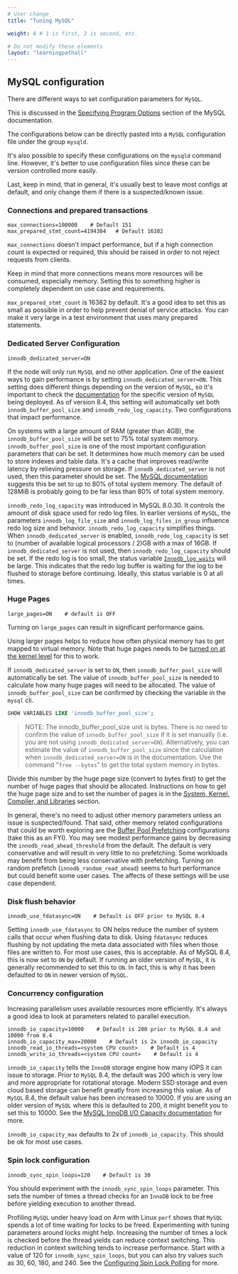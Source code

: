 ```yaml
---
# User change
title: "Tuning MySQL"

weight: 4 # 1 is first, 2 is second, etc.

# Do not modify these elements
layout: "learningpathall"
---
```


##  MySQL configuration

There are different ways to set configuration parameters for `MySQL`. 

This is discussed in the [Specifying Program Options](https://dev.mysql.com/doc/refman/en/program-options.html) section of the MySQL documentation. 

The configurations below can be directly pasted into a `MySQL` configuration file under the group `mysqld`. 

It's also possible to specify these configurations on the `mysqld` command line. However, it's better to use configuration files since these can be version controlled more easily.

Last, keep in mind, that in general, it's usually best to leave most configs at default, and only change them if there is a suspected/known issue.

### Connections and prepared transactions

```output
max_connections=100000    # Default 151
max_prepared_stmt_count=4194304   # Default 16382
```

`max_connections` doesn't impact performance, but if a high connection count is expected or required, this should be raised in order to not reject requests from clients. 

Keep in mind that more connections means more resources will be consumed, especially memory. Setting this to something higher is completely dependent on use case and requirements.

`max_prepared_stmt_count` is 16382 by default. It's a good idea to set this as small as possible in order to help prevent denial of service attacks. You can make it very large in a test environment that uses many prepared statements.

### Dedicated Server Configuration
```output
innodb_dedicated_server=ON
```
If the node will only run `MySQL` and no other application. One of the easiest ways to gain performance is by setting `innodb_dedicated_server=ON`. This setting does different things depending on the version of `MySQL`, so it's important to check the [documentation](https://dev.mysql.com/doc/refman/en/innodb-dedicated-server.html) for the specific version of `MySQL` being deployed. As of version 8.4, this setting will automatically set both `innodb_buffer_pool_size` and `innodb_redo_log_capacity`. Two configurations that impact performance.

On systems with a large amount of RAM (greater than 4GB), the `innodb_buffer_pool_size` will be set to 75% total system memory. `innodb_buffer_pool_size` is one of the most important configuration parameters that can be set. It determines how much memory can be used to store indexes and table data. It's a cache that improves read/write latency by relieving pressure on storage. If `innodb_dedicated_server` is not used, then this parameter should be set. The [MySQL documentation](https://dev.mysql.com/doc/refman/en/innodb-buffer-pool.html) suggests this be set to up to 80% of total system memory. The default of 128MiB is probably going to be far less than 80% of total system memory.

`innodb_redo_log_capacity` was introduced in MySQL 8.0.30. It controls the amount of disk space used for redo log files. In earlier versions of `MySQL`, the parameters `innodb_log_file_size` and `innodb_log_files_in_group` influence redo log size and behavior. `innodb_redo_log_capacity` simplifies things. When `innodb_dedicated_server` is enabled, `innodb_redo_log_capacity` is set to (number of available logical processors / 2)GB with a max of 16GB. If `innodb_dedicated_server` is not used, then `innodb_redo_log_capacity` should be set. If the redo log is too small, the status variable [`Innodb_log_waits`](https://dev.mysql.com/doc/refman/en/server-status-variables.html#statvar_Innodb_log_waits) will be large. This indicates that the redo log buffer is waiting for the log to be flushed to storage before continuing. Ideally, this status variable is 0 at all times.

### Huge Pages

```output
large_pages=ON    # default is OFF
```

Turning on `large_pages` can result in significant performance gains. 

Using larger pages helps to reduce how often physical memory has to get mapped to virtual memory. Note that huge pages needs to be [turned on at the kernel level](/learning-paths/servers-and-cloud-computing/mysql_tune/kernel_comp_lib) for this to work.

If `innodb_dedicated_server` is set to `ON`, then `innodb_buffer_pool_size` will automatically be set. The value of `innodb_buffer_pool_size` is needed to calculate how many huge pages will need to be allocated. The value of `innodb_buffer_pool_size` can be confirmed by checking the variable in the `mysql` cli.

```sql
SHOW VARIABLES LIKE 'innodb_buffer_pool_size';
```

> NOTE: The innodb_buffer_pool_size unit is bytes.
> There is no need to confirm the value of `innodb_buffer_pool_size` if it is set manually (i.e. you are not using `innodb_dedicated_server=ON`).
> Alternatively, you can estimate the value of `innodb_buffer_pool_size` since the calculation when `innodb_dedicated_server=ON` is in the documentation. Use the command "`free --bytes`" to get the total system memory in bytes.

Divide this number by the huge page size (convert to bytes first) to get the number of huge pages that should be allocated. Instructions on how to get the huge page size and to set the number of pages is in the [System, Kernel, Compiler, and Libraries](/learning-paths/servers-and-cloud-computing/mysql_tune/kernel_comp_lib) section.

In general, there's no need to adjust other memory parameters unless an issue is suspected/found. That said, other memory related configurations that could be worth exploring are the [Buffer Pool Prefetching](https://dev.mysql.com/doc/refman/en/innodb-performance-read_ahead.html) configurations (take this as an FYI). You may see modest performance gains by decreasing the `innodb_read_ahead_threshold` from the default. The default is very conservative and will result in very little to no prefetching. Some workloads may benefit from being less conservative with prefetching. Turning on random prefetch (`innodb_random_read_ahead`) seems to hurt performance but could benefit some user cases. The affects of these settings will be use case dependent.

### Disk flush behavior

```output
innodb_use_fdatasync=ON    # Default is OFF prior to MySQL 8.4
```

Setting `innodb_use_fdatasync` to ON helps reduce the number of system calls that occur when flushing data to disk. Using `fdatasync` reduces flushing by not updating the meta data associated with files when those files are written to. For most use cases, this is acceptable. As of MySQL 8.4, this is now set to `ON` by default. If running an older version of `MySQL`, it is generally recommended to set this to `ON`. In fact, this is why it has been defaulted to `ON` in newer version of `MySQL`.

### Concurrency configuration

Increasing parallelism uses available resources more efficiently. It's always a good idea to look at parameters related to parallel execution.

```output
innodb_io_capacity=10000    # Default is 200 prior to MySQL 8.4 and 10000 from 8.4
innodb_io_capacity_max=20000    # Default is 2x innodb_io_capacity
innodb_read_io_threads=<system CPU count>    # Default is 4
innodb_write_io_threads=<system CPU count>    # Default is 4
```

`innodb_io_capacity` tells the `InnoDB` storage engine how many IOPS it can issue to storage. Prior to `MySQL` 8.4, the default was 200 which is very low and more appropriate for rotational storage. Modern SSD storage and even cloud based storage can benefit greatly from increasing this value. As of `MySQL` 8.4, the default value has been increased to 10000. If you are using an older version of `MySQL` where this is defaulted to 200, it might benefit you to set this to 10000. See the [MySQL InnoDB I/O Capacity documentation](https://dev.mysql.com/doc/refman/en/innodb-configuring-io-capacity.html) for more.

`innodb_io_capacity_max` defaults to 2x of `innodb_io_capacity`. This should be ok for most use cases.

### Spin lock configuration

```output
innodb_sync_spin_loops=120    # Default is 30
```

You should experiment with the `innodb_sync_spin_loops` parameter. This sets the number of times a thread checks for an `InnoDB` lock to be free before yielding execution to another thread. 

Profiling `MySQL` under heavy load on Arm with Linux `perf` shows that `MySQL` spends a lot of time waiting for locks to be freed. Experimenting with tuning parameters around locks might help. Increasing the number of times a lock is checked before the thread yields can reduce context switching. This reduction in context switching tends to increase performance. Start with a value of 120 for `innodb_sync_spin_loops`, but you can also try values such as 30, 60, 180, and 240. See the [Configuring Spin Lock Polling](https://dev.mysql.com/doc/refman/en/innodb-performance-spin_lock_polling.html) for more.